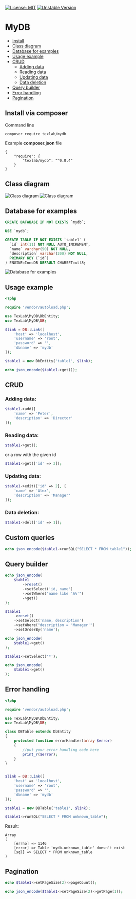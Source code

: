 [![License: MIT](https://img.shields.io/badge/License-MIT-yellow.svg)](https://opensource.org/licenses/MIT)
[![Unstable Version](https://img.shields.io/packagist/vpre/texlab/lightdb.svg)](https://packagist.org/packages/texlab/mydb)

# MyDB

- [Install](#install-via-composer)
- [Class diagram](#class-diagram)
- [Database for examples](#database-for-examples)
- [Usage example](#usage-example)
- [CRUD](#crud)
    - [Adding data](#adding-data)
    - [Reading data](#reading-data)
    - [Updating data](#updating-data)
    - [Data deletion](#data-deletion)
- [Query builder](#query-builder)
- [Error handling](#error-handling)
- [Pagination](#pagination)



## Install via composer

Command line
```
composer require texlab/mydb
```
Example **composer.json** file
```
{
    "require": {
        "texlab/mydb": "^0.0.4"
    }
}
```

## Class diagram
![Class diagram](https://user-images.githubusercontent.com/46691193/73173964-abc3a380-4117-11ea-99b1-9424892a2fcd.png)
![Class diagram](https://user-images.githubusercontent.com/46691193/73174260-5b991100-4118-11ea-8fff-eab60f969af9.png)

## Database for examples
```sql
CREATE DATABASE IF NOT EXISTS `mydb`;

USE `mydb`;

CREATE TABLE IF NOT EXISTS `table1` (
  `id` int(11) NOT NULL AUTO_INCREMENT,
  `name` varchar(50) NOT NULL,
  `description` varchar(200) NOT NULL,
  PRIMARY KEY (`id`)
) ENGINE=InnoDB DEFAULT CHARSET=utf8;
```

![Database for examples](https://user-images.githubusercontent.com/46691193/73180546-8b4f1580-4126-11ea-85c8-e75731668e7a.png)

## Usage example

```php
<?php

require 'vendor/autoload.php';

use TexLab\MyDB\DbEntity;
use TexLab\MyDB\DB;

$link = DB::Link([
    'host' => 'localhost',
    'username' => 'root',
    'password' => '',
    'dbname' => 'mydb'
]);

$table1 = new DbEntity('table1', $link);

echo json_encode($table1->get());
```

## CRUD
### Adding data:
```php
$table1->add([
    'name' => 'Peter',
    'description' => 'Director'
]);
```

### Reading data:
```php
$table1->get();
```
or a row with the given id

```php
$table1->get(['id' => 3]);
```

### Updating data:
```php
$table1->edit(['id' => 2], [
    'name' => 'Alex',
    'description' => 'Manager'
]);
```

### Data deletion:
```php
$table1->del(['id' => 1]);
```
## Custom queries

```php
echo json_encode($table1->runSQL("SELECT * FROM table1"));
```
## Query builder

```php
echo json_encode(
    $table1
        ->reset()
        ->setSelect('id, name')
        ->setWhere("name like 'A%'")
        ->get()
);
```

```php
$table1
    ->reset()
    ->setSelect('name, description')
    ->setWhere("description = 'Manager'")
    ->setOrderBy('name');

echo json_encode(
    $table1->get()
);

$table1->setSelect('*');

echo json_encode(
    $table1->get()
);
```
## Error handling

```php
<?php

require 'vendor/autoload.php';

use TexLab\MyDB\DbEntity;
use TexLab\MyDB\DB;

class DBTable extends DbEntity
{
    protected function errorHandler(array $error)
    {
        //put your error handling code here
        print_r($error);
    }
}


$link = DB::Link([
    'host' => 'localhost',
    'username' => 'root',
    'password' => '',
    'dbname' => 'mydb'
]);

$table1 = new DBTable('table1', $link);

$table1->runSQL("SELECT * FROM unknown_table");
```
Result:
```
Array
(
    [errno] => 1146
    [error] => Table 'mydb.unknown_table' doesn't exist
    [sql] => SELECT * FROM unknown_table
)
```
## Pagination

```php
echo $table1->setPageSize(2)->pageCount();
```

```php
echo json_encode($table1->setPageSize(2)->getPage(1));
```




